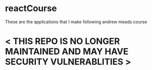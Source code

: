 # reactCourse
These are the applications that I make following andrew meads course

# < THIS REPO IS NO LONGER MAINTAINED AND MAY HAVE SECURITY VULNERABLITIES >
